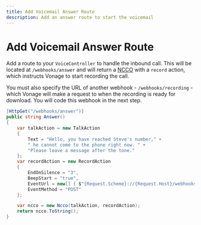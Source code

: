 ```yaml
---
title: Add Voicemail Answer Route
description: Add an answer route to start the voicemail
---
```


# Add Voicemail Answer Route

Add a route to your `VoiceController` to handle the inbound call. This will be located at `/webhooks/answer` and will return a [NCCO](https://developer.nexmo.com/voice/voice-api/ncco-reference) with a `record` action, which instructs Vonage to start recording the call.

You must also specify the URL of another webhook - `/webhooks/recording` - which Vonage will make a request to when the recording is ready for download. You will code this webhook in the next step.

```csharp
[HttpGet("/webhooks/answer")]
public string Answer()
{
    var talkAction = new TalkAction
    {
        Text = "Hello, you have reached Steve's number," +
        " he cannot come to the phone right now. " +
        "Please leave a message after the tone."
    };
    var recordAction = new RecordAction
    {
        EndOnSilence = "3",
        BeepStart = "true",
        EventUrl = new[] { $"{Request.Scheme}://{Request.Host}/webhooks/recording" },
        EventMethod = "POST"
    };

    var ncco = new Ncco(talkAction, recordAction);
    return ncco.ToString();
}
```